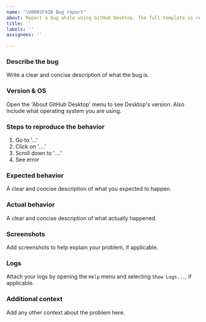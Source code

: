 ```yaml
---
name: "\U0001F41B Bug report"
about: Report a bug while using GitHub Desktop. The full template is required.
title: ''
labels: ''
assignees: ''

---
```


### Describe the bug
Write a clear and concise description of what the bug is.

### Version & OS

Open the 'About GitHub Desktop' menu to see Desktop's version. Also include what operating system you are using.

### Steps to reproduce the behavior

1. Go to '...'
2. Click on '....'
3. Scroll down to '....'
4. See error

### Expected behavior

A clear and concise description of what you expected to happen.

### Actual behavior

A clear and concise description of what actually happened.

### Screenshots

Add screenshots to help explain your problem, if applicable.

### Logs

Attach your logs by opening the `Help` menu and selecting `Show Logs...`, if applicable.

### Additional context

Add any other context about the problem here.
